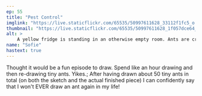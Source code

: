 ```yaml
---
ep: 55
title: "Pest Control"
imglink: "https://live.staticflickr.com/65535/50997611628_33112f1fc5_o.jpg"
thumbnail: "https://live.staticflickr.com/65535/50997611628_1f057dce64_q.jpg"
alt: >
    A yellow fridge is standing in an otherwise empty room. Ants are crawling out and away from it.
name: "Sofie"
hastext: true
---
```

Thought it would be a fun episode to draw. Spend like an hour drawing and then re-drawing tiny ants. Yikes.; After having drawn about 50 tiny ants in total (on both the sketch and the actual finished piece) I can confidently say that I won't EVER draw an ant again in my life!